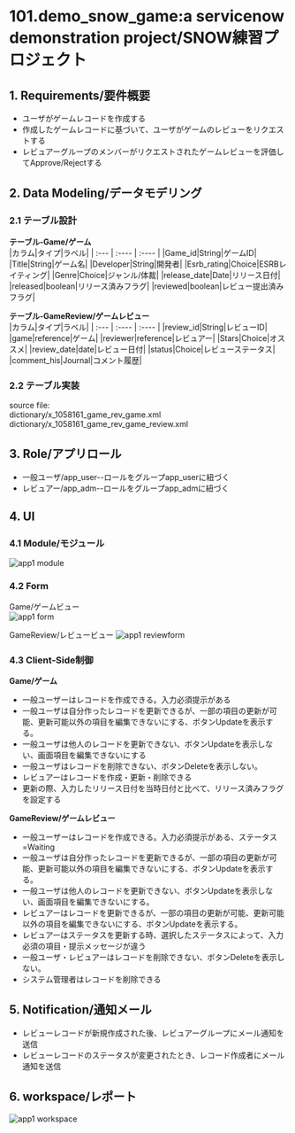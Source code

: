 # 101.demo_snow_game:a servicenow  demonstration project/SNOW練習プロジェクト  
## 1. Requirements/要件概要  
- ユーザがゲームレコードを作成する
- 作成したゲームレコードに基づいて、ユーザがゲームのレビューをリクエストする
- レビュアーグループのメンバーがリクエストされたゲームレビューを評価してApprove/Rejectする

## 2. Data Modeling/データモデリング
### 2.1 テーブル設計
**テーブル-Game/ゲーム**  
|カラム|タイプ|ラベル|
| :---        |    :----   |          :---- |
|Game_id|String|ゲームID|
|Title|String|ゲーム名|
|Developer|String|開発者|
|Esrb_rating|Choice|ESRBレイティング|
|Genre|Choice|ジャンル/体裁|
|release_date|Date|リリース日付|
|released|boolean|リリース済みフラグ|
|reviewed|boolean|レビュー提出済みフラグ|

**テーブル-GameReview/ゲームレビュー**  
|カラム|タイプ|ラベル|
| :---        |    :----   |          :---- |
|review_id|String|レビューID|
|game|reference|ゲーム|
|reviewer|reference|レビュアー|
|Stars|Choice|オススメ|
|review_date|date|レビュー日付|
|status|Choice|レビューステータス|
|comment_his|Journal|コメント履歴|
### 2.2 テーブル実装
source file:  
dictionary/x_1058161_game_rev_game.xml  
dictionary/x_1058161_game_rev_game_review.xml    

## 3. Role/アプリロール
- 一般ユーザ/app_user--ロールをグループapp_userに紐づく
- レビュアー/app_adm--ロールをグループapp_admに紐づく

## 4. UI  
### 4.1 Module/モジュール  

![app1 module](https://github.com/sean-akatsuki/101.demo_snow_game/assets/18321490/462410ef-3e79-4361-a436-b0441b60e95b)

### 4.2 Form  
Game/ゲームビュー  
![app1 form](https://github.com/sean-akatsuki/101.demo_snow_game/assets/18321490/8fdd8948-36e2-4342-800e-38a7dd63819b)

GameReview/レビュービュー
![app1 reviewform](https://github.com/sean-akatsuki/101.demo_snow_game/assets/18321490/ed12cbe6-12e9-4b1d-8940-d95eb405c938)

### 4.3 Client-Side制御
**Game/ゲーム**  
- 一般ユーザーはレコードを作成できる。入力必須提示がある
- 一般ユーザは自分作ったレコードを更新できるが、一部の項目の更新が可能、更新可能以外の項目を編集できないにする、ボタンUpdateを表示する。
- 一般ユーザは他人のレコードを更新できない、ボタンUpdateを表示しない、画面項目を編集できないにする
- 一般ユーザはレコードを削除できない、ボタンDeleteを表示しない。
- レビュアーはレコードを作成・更新・削除できる
- 更新の際、入力したリリース日付を当時日付と比べて、リリース済みフラグを設定する

**GameReview/ゲームレビュー**  
- 一般ユーザーはレコードを作成できる。入力必須提示がある、ステータス=Waiting
- 一般ユーザは自分作ったレコードを更新できるが、一部の項目の更新が可能、更新可能以外の項目を編集できないにする、ボタンUpdateを表示する。
- 一般ユーザは他人のレコードを更新できない、ボタンUpdateを表示しない、画面項目を編集できないにする。
- レビュアーはレコードを更新できるが、一部の項目の更新が可能、更新可能以外の項目を編集できないにする、ボタンUpdateを表示する。
- レビュアーはステータスを更新する時、選択したステータスによって、入力必須の項目・提示メッセージが違う
- 一般ユーザ・レビュアーはレコードを削除できない、ボタンDeleteを表示しない。
- システム管理者はレコードを削除できる

## 5. Notification/通知メール
- レビューレコードが新規作成された後、レビュアーグループにメール通知を送信
- レビューレコードのステータスが変更されたとき、レコード作成者にメール通知を送信

## 6. workspace/レポート
  ![app1 workspace](https://github.com/sean-akatsuki/101.demo_snow_game/assets/18321490/00ec6d55-f64f-479b-a12d-989eab868917)
